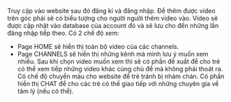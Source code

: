 Truy cập vào website sau đó đăng kí và đăng nhập.
Để thêm được video trên góc phải sẽ có biểu tượng cho người người thêm video vào.
Video sẽ được cập nhật vào database của account đó và sẽ lưu cho đến những lần đăng nhập tiếp theo.
Có 2 chế độ xem:  
  + Page HOME sẽ hiển thị toàn bộ video của các channels.
  + Page CHANNELS sẽ hiển thị những kênh mà mình lưu ý muốn xem nhiều.
Sau khi chọn video muốn xem thì sẽ có phần đề xuất để cho trẻ có thể xem tiếp những video khác cùng chủ để mà không phải thoát ra.
Có chế độ chuyển màu cho website để trẻ tránh bị nhàm chán.
Có phần hiển thị CHAT để cho các trẻ có thể giao tiếp với những chuyên gia về tâm lý (nếu có thể).
